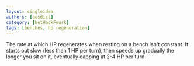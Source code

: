 ```yaml
---
layout: singleidea
authors: [aosdict]
category: [NetHackFourk]
tags: [benches, hp regeneration]
---
```

The rate at which HP regenerates when resting on a bench isn't constant. It
starts out slow (less than 1 HP per turn), then speeds up gradually the longer
you sit on it, eventually capping at 2-4 HP per turn.
